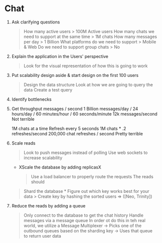 # Chat
1. Ask clarifying questions
    > How many active users
        > 100M Active users
    > How many chats we need to support at the same time
        > 1M chats
    > How many messages per day
        > 1 Billion
    > What platforms do we need to support
        > Mobile & Web
    > Do we need to support group chats
        > No

2. Explain the application in the Users' perspective
    > Look for the visual representation of how this is going to work

3. Put scalability design aside & start design on the first 100 users
    > Design the data structure
    > Look at how we are going to query the data
    > Create a test query

4. Identify bottlenecks

5. Get throughput
    messages / second
    1 Billion messages/day  /  24 hours/day / 60 minutes/hour  /  60 seconds/minute
    12k messages/second 
    Not terrible
    
    1M chats at a time 
    Refresh every 5 seconds
    1M chats * .2 refreshes/second
    200,000 chat refreshes / second
    Pretty terrible


6. Scale reads
    > Look to push messages instead of polling
    > Use web sockets to increase scalability

    *  XScale the database by adding replicasX
        > Use a load balancer to properly route the requests
        > The reads should 
    > Shard the database
        * Figure out which key works best for your data
            > Create key by hashing the sorted users => ([Neo, Trinity])


7. Reduce the reads by adding a queue
    > Only connect to the database to get the chat history
    > Handle messages via a message queue
    > In order ot do this in teh real world, we utilize a Message Multiplexer
        -> Picks one of the outbound queues based on the sharding key
        -> Uses that queue to return user data